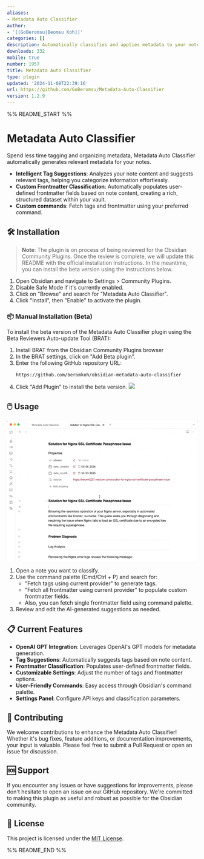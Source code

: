 ```yaml
---
aliases:
- Metadata Auto Classifier
author:
- '[[GoBeromsu|Beomsu Koh]]'
categories: []
description: Automatically classifies and applies metadata to your notes.
downloads: 332
mobile: true
number: 1957
title: Metadata Auto Classifier
type: plugin
updated: '2024-11-08T22:39:16'
url: https://github.com/GoBeromsu/Metadata-Auto-Classifier
version: 1.2.9
---
```


%% README_START %%

# Metadata Auto Classifier

Spend less time tagging and organizing metadata, Metadata Auto Classifier automatically generates relevant metadata for your notes.

- **Intelligent Tag Suggestions**: Analyzes your note content and suggests relevant tags, helping you categorize information effortlessly.
- **Custom Frontmatter Classification**: Automatically populates user-defined frontmatter fields based on note content, creating a rich, structured dataset within your vault.
- **Custom commands**: Fetch tags and frontmatter using your preferred command.


## 🛠️ Installation
> **Note**: The plugin is on process of being reviewed for the Obsidian Community Plugins. Once the review is complete, we will update this README with the official installation instructions. In the meantime, you can install the beta version using the instructions below.
1. Open Obsidian and navigate to Settings > Community Plugins.
2. Disable Safe Mode if it's currently enabled.
3. Click on "Browse" and search for "Metadata Auto Classifier".
4. Click "Install", then "Enable" to activate the plugin.

### 📦 Manual Installation (Beta)
To install the beta version of the Metadata Auto Classifier plugin using the Beta Reviewers Auto-update Tool (BRAT):

1. Install BRAT from the Obsidian Community Plugins browser
2. In the BRAT settings, click on "Add Beta plugin".
3. Enter the following GitHub repository URL: 
   ```
   https://github.com/beromkoh/obsidian-metadata-auto-classifier
   ```
4. Click "Add Plugin" to install the beta version.
   ![](https://raw.githubusercontent.com/GoBeromsu/Metadata-Auto-Classifier/HEAD/assets/brat-install.gif)


## 🖱️ Usage

![](https://raw.githubusercontent.com/GoBeromsu/Metadata-Auto-Classifier/HEAD/assets/usecase.gif)

1. Open a note you want to classify.
2. Use the command palette (Cmd/Ctrl + P) and search for:
   - "Fetch tags using current provider" to generate tags.
   - "Fetch all frontmatter using current provider" to populate custom frontmatter fields.
   - Also, you can fetch single frontmatter field using command palette.
3. Review and edit the AI-generated suggestions as needed.

## 📋 Current Features
- **OpenAI GPT Integration**: Leverages OpenAI's GPT models for metadata generation.
- **Tag Suggestions**: Automatically suggests tags based on note content.
- **Frontmatter Classification**: Populates user-defined frontmatter fields.
- **Customizable Settings**: Adjust the number of tags and frontmatter options.
- **User-Friendly Commands**: Easy access through Obsidian's command palette.
- **Settings Panel**: Configure API keys and classification parameters.

## 🤝 Contributing
We welcome contributions to enhance the Metadata Auto Classifier! Whether it's bug fixes, feature additions, or documentation improvements, your input is valuable. Please feel free to submit a Pull Request or open an issue for discussion.

## 🆘 Support
If you encounter any issues or have suggestions for improvements, please don't hesitate to open an issue on our GitHub repository. We're committed to making this plugin as useful and robust as possible for the Obsidian community.

## 📜 License
This project is licensed under the [MIT License](LICENSE).


%% README_END %%